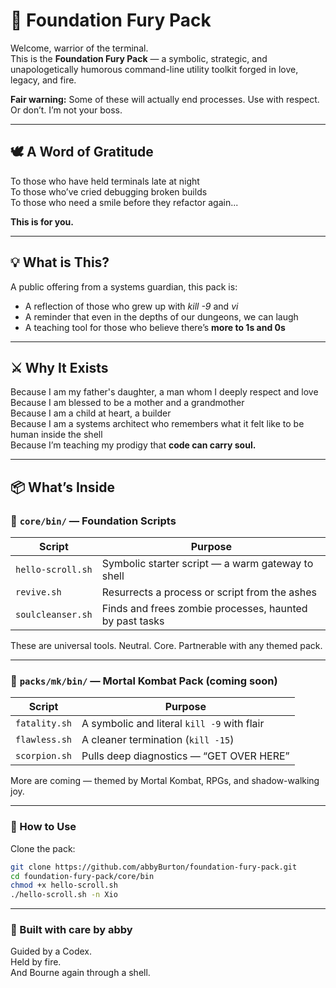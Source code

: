 # 🧱 Foundation Fury Pack

Welcome, warrior of the terminal.  
This is the **Foundation Fury Pack** — a symbolic, strategic, and unapologetically humorous command-line utility toolkit forged in love, legacy, and fire.

**Fair warning:** Some of these will actually end processes. Use with respect. Or don’t. I’m not your boss.

---

## 🕊️ A Word of Gratitude

To those who have held terminals late at night  
To those who’ve cried debugging broken builds  
To those who need a smile before they refactor again...  

**This is for you.**

---

## 💡 What is This?

A public offering from a systems guardian, this pack is:
- A reflection of those who grew up with *kill -9* and *vi*
- A reminder that even in the depths of our dungeons, we can laugh
- A teaching tool for those who believe there’s **more to 1s and 0s**

---

## ⚔️ Why It Exists

Because I am my father's daughter, a man whom I deeply respect and love  
Because I am blessed to be a mother and a grandmother  
Because I am a child at heart, a builder  
Because I am a systems architect who remembers what it felt like to be human inside the shell  
Because I’m teaching my prodigy that **code can carry soul.**

---

## 📦 What’s Inside

### 🔧 `core/bin/` — Foundation Scripts

| Script              | Purpose                                             |
|---------------------|-----------------------------------------------------|
| `hello-scroll.sh`   | Symbolic starter script — a warm gateway to shell   |
| `revive.sh`         | Resurrects a process or script from the ashes       |
| `soulcleanser.sh`   | Finds and frees zombie processes, haunted by past tasks |

These are universal tools. Neutral. Core. Partnerable with any themed pack.

---

### 🥋 `packs/mk/bin/` — Mortal Kombat Pack (coming soon)

| Script           | Purpose                                        |
|------------------|------------------------------------------------|
| `fatality.sh`    | A symbolic and literal `kill -9` with flair    |
| `flawless.sh`    | A cleaner termination (`kill -15`)             |
| `scorpion.sh`    | Pulls deep diagnostics — “GET OVER HERE”       |

More are coming — themed by Mortal Kombat, RPGs, and shadow-walking joy.

---

### 🧠 How to Use

Clone the pack:

```bash
git clone https://github.com/abbyBurton/foundation-fury-pack.git
cd foundation-fury-pack/core/bin
chmod +x hello-scroll.sh
./hello-scroll.sh -n Xio
```
---

### 🧭 Built with care by abby  
Guided by a Codex.  
Held by fire.  
And Bourne again through a shell.

